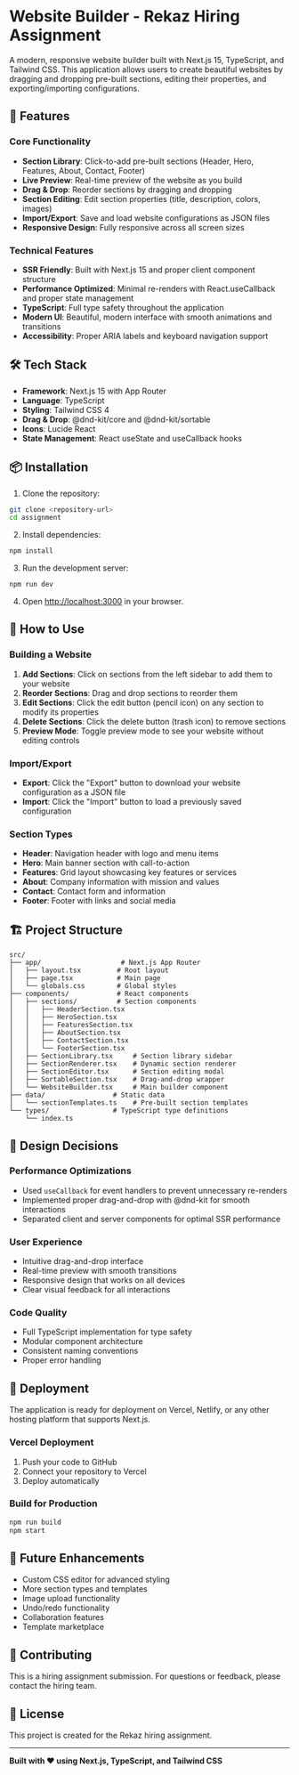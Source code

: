 # Website Builder - Rekaz Hiring Assignment

A modern, responsive website builder built with Next.js 15, TypeScript, and Tailwind CSS. This application allows users to create beautiful websites by dragging and dropping pre-built sections, editing their properties, and exporting/importing configurations.

## 🚀 Features

### Core Functionality
- **Section Library**: Click-to-add pre-built sections (Header, Hero, Features, About, Contact, Footer)
- **Live Preview**: Real-time preview of the website as you build
- **Drag & Drop**: Reorder sections by dragging and dropping
- **Section Editing**: Edit section properties (title, description, colors, images)
- **Import/Export**: Save and load website configurations as JSON files
- **Responsive Design**: Fully responsive across all screen sizes

### Technical Features
- **SSR Friendly**: Built with Next.js 15 and proper client component structure
- **Performance Optimized**: Minimal re-renders with React.useCallback and proper state management
- **TypeScript**: Full type safety throughout the application
- **Modern UI**: Beautiful, modern interface with smooth animations and transitions
- **Accessibility**: Proper ARIA labels and keyboard navigation support

## 🛠️ Tech Stack

- **Framework**: Next.js 15 with App Router
- **Language**: TypeScript
- **Styling**: Tailwind CSS 4
- **Drag & Drop**: @dnd-kit/core and @dnd-kit/sortable
- **Icons**: Lucide React
- **State Management**: React useState and useCallback hooks

## 📦 Installation

1. Clone the repository:
```bash
git clone <repository-url>
cd assignment
```

2. Install dependencies:
```bash
npm install
```

3. Run the development server:
```bash
npm run dev
```

4. Open [http://localhost:3000](http://localhost:3000) in your browser.

## 🎯 How to Use

### Building a Website

1. **Add Sections**: Click on sections from the left sidebar to add them to your website
2. **Reorder Sections**: Drag and drop sections to reorder them
3. **Edit Sections**: Click the edit button (pencil icon) on any section to modify its properties
4. **Delete Sections**: Click the delete button (trash icon) to remove sections
5. **Preview Mode**: Toggle preview mode to see your website without editing controls

### Import/Export

- **Export**: Click the "Export" button to download your website configuration as a JSON file
- **Import**: Click the "Import" button to load a previously saved configuration

### Section Types

- **Header**: Navigation header with logo and menu items
- **Hero**: Main banner section with call-to-action
- **Features**: Grid layout showcasing key features or services
- **About**: Company information with mission and values
- **Contact**: Contact form and information
- **Footer**: Footer with links and social media

## 🏗️ Project Structure

```
src/
├── app/                    # Next.js App Router
│   ├── layout.tsx         # Root layout
│   ├── page.tsx           # Main page
│   └── globals.css        # Global styles
├── components/            # React components
│   ├── sections/          # Section components
│   │   ├── HeaderSection.tsx
│   │   ├── HeroSection.tsx
│   │   ├── FeaturesSection.tsx
│   │   ├── AboutSection.tsx
│   │   ├── ContactSection.tsx
│   │   └── FooterSection.tsx
│   ├── SectionLibrary.tsx     # Section library sidebar
│   ├── SectionRenderer.tsx    # Dynamic section renderer
│   ├── SectionEditor.tsx      # Section editing modal
│   ├── SortableSection.tsx    # Drag-and-drop wrapper
│   └── WebsiteBuilder.tsx     # Main builder component
├── data/                 # Static data
│   └── sectionTemplates.ts    # Pre-built section templates
└── types/                # TypeScript type definitions
    └── index.ts
```

## 🎨 Design Decisions

### Performance Optimizations
- Used `useCallback` for event handlers to prevent unnecessary re-renders
- Implemented proper drag-and-drop with @dnd-kit for smooth interactions
- Separated client and server components for optimal SSR performance

### User Experience
- Intuitive drag-and-drop interface
- Real-time preview with smooth transitions
- Responsive design that works on all devices
- Clear visual feedback for all interactions

### Code Quality
- Full TypeScript implementation for type safety
- Modular component architecture
- Consistent naming conventions
- Proper error handling

## 🚀 Deployment

The application is ready for deployment on Vercel, Netlify, or any other hosting platform that supports Next.js.

### Vercel Deployment
1. Push your code to GitHub
2. Connect your repository to Vercel
3. Deploy automatically

### Build for Production
```bash
npm run build
npm start
```

## 📝 Future Enhancements

- Custom CSS editor for advanced styling
- More section types and templates
- Image upload functionality
- Undo/redo functionality
- Collaboration features
- Template marketplace

## 🤝 Contributing

This is a hiring assignment submission. For questions or feedback, please contact the hiring team.

## 📄 License

This project is created for the Rekaz hiring assignment.

---

**Built with ❤️ using Next.js, TypeScript, and Tailwind CSS**